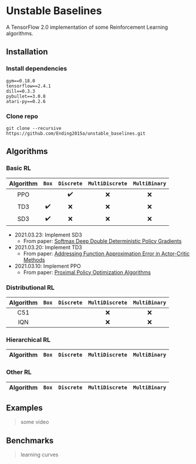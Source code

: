 # Unstable Baselines

A TensorFlow 2.0 implementation of some Reinforcement Learning algorithms.

## Installation

### Install dependencies
```
gym==0.18.0
tensorflow==2.4.1
dill==0.3.3
pybullet==3.0.8
atari-py==0.2.6
```

### Clone repo

```
git clone --recursive https://github.com/Ending2015a/unstable_baselines.git
```

## Algorithms

### Basic RL



| Algorithm | `Box`              | `Discrete`         | `MultiDiscrete`    | `MultiBinary`      |
|:-----------:|:--------------------:|:--------------------:|:--------------------:|:--------------------:|
| PPO       |   | :heavy_check_mark: | :x: | :x: |
| TD3       | :heavy_check_mark: | :x: | :x: | :x: |
| SD3       | :heavy_check_mark: | :x: | :x: | :x: |


* 2021.03.23: Implement SD3
  * From paper: [Softmax Deep Double Deterministic Policy Gradients](https://arxiv.org/abs/2010.09177)
* 2021.03.20: Implement TD3
  * From paper: [Addressing Function Approximation Error in Actor-Critic Methods](https://arxiv.org/abs/1802.09477)
* 2021.03.10: Implement PPO
  * From paper: [Proximal Policy Optimization Algorithms](https://arxiv.org/abs/1707.06347)

### Distributional RL

| Algorithm | `Box`              | `Discrete`         | `MultiDiscrete`    | `MultiBinary`      |
|:-----------:|:--------------------:|:--------------------:|:--------------------:|:--------------------:|
| C51 |   |   | :x: | :x: |
| IQN |   |   | :x: | :x: |


### Hierarchical RL

| Algorithm | `Box`              | `Discrete`         | `MultiDiscrete`    | `MultiBinary`      |
|:-----------:|:--------------------:|:--------------------:|:--------------------:|:--------------------:|


### Other RL

| Algorithm | `Box`              | `Discrete`         | `MultiDiscrete`    | `MultiBinary`      |
|:-----------:|:--------------------:|:--------------------:|:--------------------:|:--------------------:|


## Examples

> some video

## Benchmarks

> learning curves

